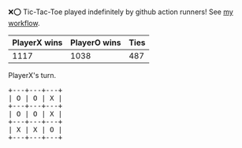 :x::o: Tic-Tac-Toe played indefinitely by github action runners! See [my workflow](.github/workflows/play.yaml).

|PlayerX wins|PlayerO wins|Ties|
|-|-|-|
|1117|1038|487|

PlayerX's turn.

<pre>
+---+---+---+
| O | O | X |
+---+---+---+
| O | O | X |
+---+---+---+
| X | X | O |
+---+---+---+
</pre>